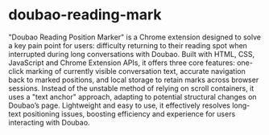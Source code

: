 # doubao-reading-mark
"Doubao Reading Position Marker" is a Chrome extension designed to solve a key pain point for users: difficulty returning to their reading spot when interrupted during long conversations with Doubao.
Built with HTML, CSS, JavaScript and Chrome Extension APIs, it offers three core features: one-click marking of currently visible conversation text, accurate navigation back to marked positions, and local storage to retain marks across browser sessions.
Instead of the unstable method of relying on scroll containers, it uses a "text anchor" approach, adapting to potential structural changes on Doubao’s page. Lightweight and easy to use, it effectively resolves long-text positioning issues, boosting efficiency and experience for users interacting with Doubao.
